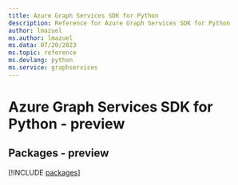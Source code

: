 ```yaml
---
title: Azure Graph Services SDK for Python
description: Reference for Azure Graph Services SDK for Python
author: lmazuel
ms.author: lmazuel
ms.data: 07/20/2023
ms.topic: reference
ms.devlang: python
ms.service: graphservices
---
```

# Azure Graph Services SDK for Python - preview
## Packages - preview
[!INCLUDE [packages](graph-services-index.md)]